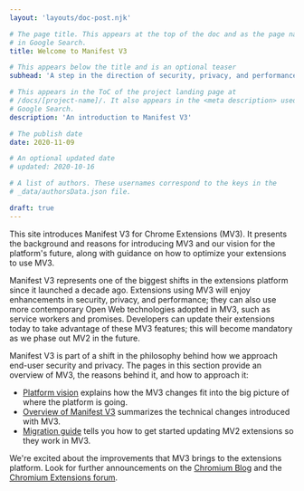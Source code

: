 ```yaml
---
layout: 'layouts/doc-post.njk'

# The page title. This appears at the top of the doc and as the page name
# in Google Search.
title: Welcome to Manifest V3

# This appears below the title and is an optional teaser
subhead: 'A step in the direction of security, privacy, and performance.'

# This appears in the ToC of the project landing page at
# /docs/[project-name]/. It also appears in the <meta description> used in 
# Google Search.
description: 'An introduction to Manifest V3'

# The publish date
date: 2020-11-09

# An optional updated date
# updated: 2020-10-16

# A list of authors. These usernames correspond to the keys in the
# _data/authorsData.json file.

draft: true
---
```


This site introduces Manifest V3 for Chrome Extensions (MV3). It presents the
background and reasons for introducing MV3 and our vision for the platform's
future, along with guidance on how to optimize your extensions to use MV3.

Manifest V3 represents one of the biggest shifts in the extensions platform
since it launched a decade ago. Extensions using MV3 will enjoy enhancements in
security, privacy, and performance; they can also use more contemporary Open
Web technologies adopted in MV3, such as service workers and promises.
Developers can update their extensions today to take advantage of these MV3
features; this will become mandatory as we phase out MV2 in the future.

Manifest V3 is part of a shift in the philosophy behind how we approach
end-user security and privacy. The pages in this section provide an overview of
MV3, the reasons behind it, and how to approach it:


* [Platform vision](platform-vision) explains how the MV3 changes fit into the big picture of where the platform is going.
* [Overview of Manifest V3](mv3-overview) summarizes the technical changes introduced with MV3.
* [Migration guide](mv3-migration) tells you how to get started updating MV2 extensions so they work in MV3.

We're excited about the improvements that MV3 brings to the extensions
platform. Look for further announcements on the [Chromium
Blog](https://blog.chromium.org/) and the [Chromium Extensions
forum](https://groups.google.com/a/chromium.org/g/chromium-extensions).


